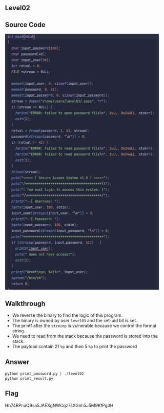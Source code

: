 ## Level02
## Source Code
![level02.png](level02.png)
## Walkthrough
- We reverse the binary to find the logic of this program.
- The binary is owned by user `level03` and the set-uid bit is set.
- The printf after the `strncmp` is vulnerable because we control the format string.
- We need to read from the stack because the password is stored into the stack.
- The payload contain 21 `%p` and then 5 `%p` to print the password
## Answer
    python print_password.py | ./level02
    python print_result.py
## Flag
Hh74RPnuQ9sa5JAEXgNWCqz7sXGnh5J5M9KfPg3H